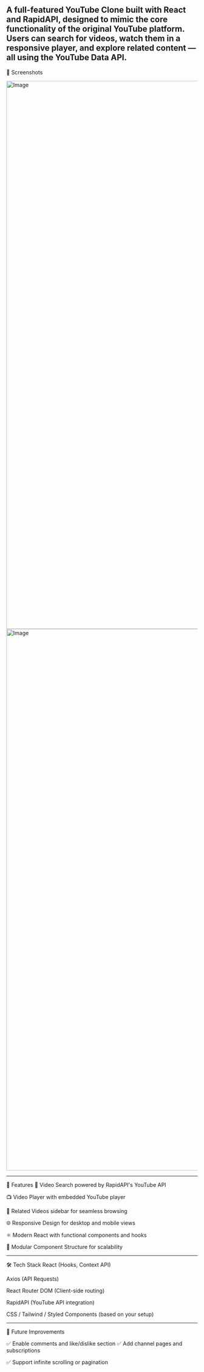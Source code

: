 A full-featured YouTube Clone built with React and RapidAPI, designed to mimic the core functionality of the original YouTube platform. Users can search for videos, watch them in a responsive player, and explore related content — all using the YouTube Data API.
----------------------------------------------------------------------------
📸 Screenshots

<img width="1440" alt="Image" src="https://github.com/user-attachments/assets/bd9a215c-d1b7-47b6-9adc-7ae2d006ac2f" />

<img width="1423" alt="Image" src="https://github.com/user-attachments/assets/bd499b3e-1790-44bb-b9db-5526939b5edc" />



----------------------------------------------------------------------------

🚀 Features
🔎 Video Search powered by RapidAPI's YouTube API

📺 Video Player with embedded YouTube player

🎥 Related Videos sidebar for seamless browsing

🌐 Responsive Design for desktop and mobile views

⚛️ Modern React with functional components and hooks

🧩 Modular Component Structure for scalability

----------------------------------------------------------------------------
🛠 Tech Stack
React (Hooks, Context API)

Axios (API Requests)

React Router DOM (Client-side routing)

RapidAPI (YouTube API integration)

CSS / Tailwind / Styled Components (based on your setup)

----------------------------------------------------------------------------

🔮 Future Improvements

✅ Enable comments and like/dislike section
✅ Add channel pages and subscriptions

✅ Support infinite scrolling or pagination
